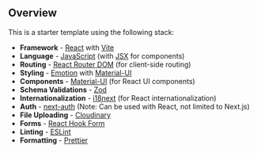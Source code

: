 
## Overview

This is a starter template using the following stack:

- **Framework** - [React](https://reactjs.org) with [Vite](https://vitejs.dev)
- **Language** - [JavaScript](https://developer.mozilla.org/en-US/docs/Web/JavaScript) (with [JSX](https://reactjs.org/docs/jsx-in-depth.html) for components)
- **Routing** - [React Router DOM](https://reactrouter.com) (for client-side routing)
- **Styling** - [Emotion](https://emotion.sh) with [Material-UI](https://mui.com)
- **Components** - [Material-UI](https://mui.com) (for React UI components)
- **Schema Validations** - [Zod](https://zod.dev)
- **Internationalization** - [i18next](https://www.i18next.com) (for React internationalization)
- **Auth** - [next-auth](https://next-auth.js.org) (Note: Can be used with React, not limited to Next.js)
- **File Uploading** - [Cloudinary](https://cloudinary.com)
- **Forms** - [React Hook Form](https://react-hook-form.com)
- **Linting** - [ESLint](https://eslint.org)
- **Formatting** - [Prettier](https://prettier.io)